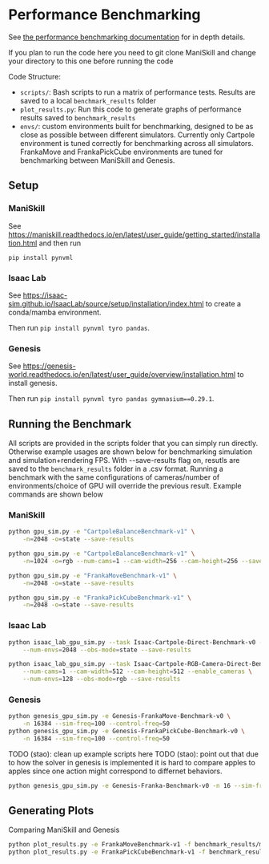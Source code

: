 # Performance Benchmarking

See [the performance benchmarking documentation](https://maniskill.readthedocs.io/en/latest/user_guide/additional_resources/performance_benchmarking.html) for in depth details.

If you plan to run the code here you need to git clone ManiSkill and change your directory to this one before running the code

Code Structure:
- `scripts/`: Bash scripts to run a matrix of performance tests. Results are saved to a local `benchmark_results` folder
- `plot_results.py`: Run this code to generate graphs of performance results saved to `benchmark_results`
- `envs/`: custom environments built for benchmarking, designed to be as close as possible between different simulators. Currently only Cartpole environment is tuned correctly for benchmarking across all simulators. FrankaMove and FrankaPickCube environments are tuned for benchmarking between ManiSkill and Genesis.


## Setup

### ManiSkill

See https://maniskill.readthedocs.io/en/latest/user_guide/getting_started/installation.html and then run

```
pip install pynvml
```

<!-- ### Mujoco / MJX -->

<!-- ```bash
mamba create -n "mujoco_benchmarking" "python==3.11"
mamba activate mujoco_benchmarking
pip install mujoco-mjx
pip install "jax[cuda12]"
``` -->

### Isaac Lab

See https://isaac-sim.github.io/IsaacLab/source/setup/installation/index.html to create a conda/mamba environment.

Then run `pip install pynvml tyro pandas`.


### Genesis

See https://genesis-world.readthedocs.io/en/latest/user_guide/overview/installation.html to install genesis.

Then run `pip install pynvml tyro pandas gymnasium==0.29.1`.

## Running the Benchmark

All scripts are provided in the scripts folder that you can simply run directly. Otherwise example usages are shown below for benchmarking simulation and simulation+rendering FPS. With --save-results flag on, resutls are saved to the `benchmark_results` folder in a .csv format. Running a benchmark with the same configurations of cameras/number of environments/choice of GPU will override the previous result. Example commands are shown below

### ManiSkill

```bash
python gpu_sim.py -e "CartpoleBalanceBenchmark-v1" \
    -n=2048 -o=state --save-results

python gpu_sim.py -e "CartpoleBalanceBenchmark-v1" \
    -n=1024 -o=rgb --num-cams=1 --cam-width=256 --cam-height=256 --save-results

python gpu_sim.py -e "FrankaMoveBenchmark-v1" \
    -n=2048 -o=state --save-results

python gpu_sim.py -e "FrankaPickCubeBenchmark-v1" \
    -n=2048 -o=state --save-results
```

### Isaac Lab

```bash
python isaac_lab_gpu_sim.py --task Isaac-Cartpole-Direct-Benchmark-v0 --headless \
    --num-envs=2048 --obs-mode=state --save-results

python isaac_lab_gpu_sim.py --task Isaac-Cartpole-RGB-Camera-Direct-Benchmark-v0 --headless \
    --num-cams=1 --cam-width=512 --cam-height=512 --enable_cameras \
    --num-envs=128 --obs-mode=rgb --save-results
```

### Genesis

```bash
python genesis_gpu_sim.py -e Genesis-FrankaMove-Benchmark-v0 \
    -n 16384 --sim-freq=100 --control-freq=50
python genesis_gpu_sim.py -e Genesis-FrankaPickCube-Benchmark-v0 \
    -n 16384 --sim-freq=100 --control-freq=50
```
TODO (stao): clean up example scripts here
TODO (stao): point out that due to how the solver in genesis is implemented it is hard to compare apples to apples since one action might correspond to differnet behaviors.
```bash
python genesis_gpu_sim.py -e Genesis-Franka-Benchmark-v0 -n 16 --sim-freq=100 --control-freq=100 --render-mode="rgb_array" --save-video
```

<!-- ### Mujoco

```bash
python -m mujoco.mjx.testspeed --mjcf=envs/mujoco/panda_pick_cube.xml   --base_path=. --batch_size=4096 --nstep=100
``` -->

## Generating Plots

Comparing ManiSkill and Genesis
```bash
python plot_results.py -e FrankaMoveBenchmark-v1 -f benchmark_results/maniskill.csv benchmark_results/genesis.csv
python plot_results.py -e FrankaPickCubeBenchmark-v1 -f benchmark_results/maniskill.csv benchmark_results/genesis.csv
```